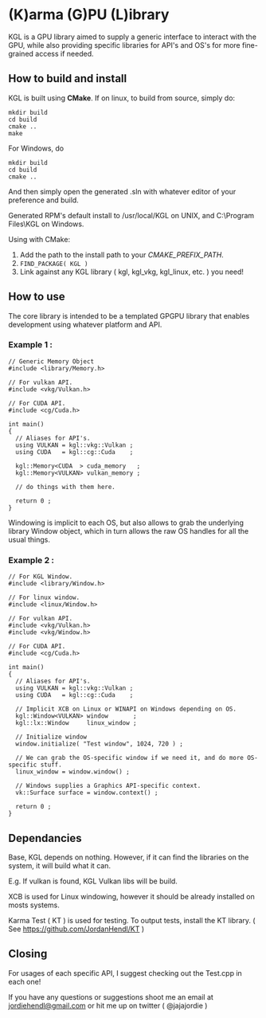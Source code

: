 # (K)arma (G)PU (L)ibrary
  KGL is a GPU library aimed to supply a generic interface to interact with the GPU, while also providing specific libraries for API's and OS's for more fine-grained access if needed.

## How to build and install
  KGL is built using **CMake**. If on linux, to build from source, simply do: 
  
  ```
  mkdir build
  cd build
  cmake ..
  make 
  ```
  
  For Windows, do 
  
  ```
  mkdir build
  cd build
  cmake ..
  ```
  
  And then simply open the generated .sln with whatever editor of your preference and build.

  Generated RPM's default install to /usr/local/KGL on UNIX, and C:\Program Files\KGL on Windows.

  Using with CMake: 
  1) Add the path to the install path to your *CMAKE_PREFIX_PATH*.
  2) ```FIND_PACKAGE( KGL ) ```
  3) Link against any KGL library ( kgl, kgl_vkg, kgl_linux, etc. ) you need!
  
## How to use
  The core library is intended to be a templated GPGPU library that enables development using whatever platform and API.

### Example 1 :
  ```
  // Generic Memory Object
  #include <library/Memory.h>

  // For vulkan API.
  #include <vkg/Vulkan.h>

  // For CUDA API.
  #include <cg/Cuda.h>

  int main()
  {
    // Aliases for API's.
    using VULKAN = kgl::vkg::Vulkan ;
    using CUDA   = kgl::cg::Cuda    ;

    kgl::Memory<CUDA  > cuda_memory   ;
    kgl::Memory<VULKAN> vulkan_memory ;
  
    // do things with them here.

    return 0 ;
  }
  ```

  Windowing is implicit to each OS, but also allows to grab the underlying library Window object, which in turn allows the raw OS handles for all the usual things.

### Example 2 :
  ```
  // For KGL Window.
  #include <library/Window.h>
  
  // For linux window.
  #include <linux/Window.h>
  
  // For vulkan API.
  #include <vkg/Vulkan.h>
  #include <vkg/Window.h>
  
  // For CUDA API.
  #include <cg/Cuda.h>

  int main()
  {
    // Aliases for API's.
    using VULKAN = kgl::vkg::Vulkan ;
    using CUDA   = kgl::cg::Cuda    ;
 
    // Implicit XCB on Linux or WINAPI on Windows depending on OS.
    kgl::Window<VULKAN> window       ;
    kgl::lx::Window     linux_window ;

    // Initialize window 
    window.initialize( "Test window", 1024, 720 ) ;
  
    // We can grab the OS-specific window if we need it, and do more OS-specific stuff.
    linux_window = window.window() ;  
   
    // Windows supplies a Graphics API-specific context.
    vk::Surface surface = window.context() ;

    return 0 ;
  }
  ```

## Dependancies

  Base, KGL depends on nothing. However, if it can find the libraries on the system, it will build what it can. 
 
  E.g. If vulkan is found, KGL Vulkan libs will be build.

  XCB is used for Linux windowing, however it should be already installed on mosts systems.

  Karma Test ( KT ) is used for testing. To output tests, install the KT library. ( See https://github.com/JordanHendl/KT )

## Closing
  For usages of each specific API, I suggest checking out the Test.cpp in each one!

  If you have any questions or suggestions shoot me an email at jordiehendl@gmail.com
  or hit me up on twitter ( @jajajordie )
